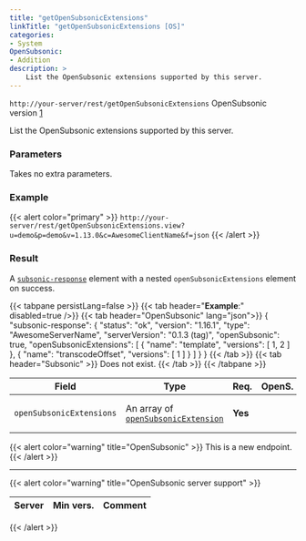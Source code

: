 ```yaml
---
title: "getOpenSubsonicExtensions"
linkTitle: "getOpenSubsonicExtensions [OS]"
categories:
- System
OpenSubsonic:
- Addition
description: >
    List the OpenSubsonic extensions supported by this server.
---
```


`http://your-server/rest/getOpenSubsonicExtensions` OpenSubsonic version [1](../../opensubsonic-versions)

List the OpenSubsonic extensions supported by this server.

### Parameters

Takes no extra parameters.

### Example

{{< alert color="primary" >}} `http://your-server/rest/getOpenSubsonicExtensions.view?u=demo&p=demo&v=1.13.0&c=AwesomeClientName&f=json` {{< /alert >}}

### Result

A [`subsonic-response`](../../responses/subsonic-response) element with a nested `openSubsonicExtensions` element on success.

{{< tabpane persistLang=false >}}
{{< tab header="**Example**:" disabled=true />}}
{{< tab header="OpenSubsonic" lang="json">}}
{
    "subsonic-response": {
        "status": "ok",
        "version": "1.16.1",
        "type": "AwesomeServerName",
        "serverVersion": "0.1.3 (tag)",
        "openSubsonic": true,
        "openSubsonicExtensions": [
            {
                "name": "template",
                "versions": [
                    1,
                    2
                ]
            },
            {
                "name": "transcodeOffset",
                "versions": [
                    1
                ]
            }
        ]
    }
}
{{< /tab >}}
{{< tab header="Subsonic" >}}
Does not exist.
{{< /tab >}}
{{< /tabpane >}}

| Field |  Type | Req. | OpenS. | Details |
| --- | --- | --- | --- | --- |
| `openSubsonicExtensions` | An array of [`openSubsonicExtension`](../../responses/opensubsonicextension)| **Yes** |   | The list of supported extensions |

{{< alert color="warning" title="OpenSubsonic" >}}
This is a new endpoint.
{{< /alert >}}

---

{{< alert color="warning" title="OpenSubsonic server support" >}}

| Server | Min vers. | Comment |
| --- | --- | --- |
{{< /alert >}}
